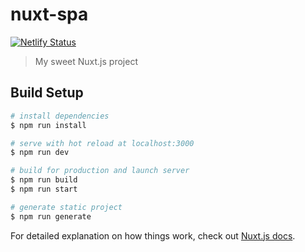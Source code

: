 # nuxt-spa

[![Netlify Status](https://api.netlify.com/api/v1/badges/cbb40654-0cf7-4952-a28f-049219b7836b/deploy-status)](https://app.netlify.com/sites/infallible-booth-68779c/deploys)

> My sweet Nuxt.js project

## Build Setup

``` bash
# install dependencies
$ npm run install

# serve with hot reload at localhost:3000
$ npm run dev

# build for production and launch server
$ npm run build
$ npm run start

# generate static project
$ npm run generate
```

For detailed explanation on how things work, check out [Nuxt.js docs](https://nuxtjs.org).
